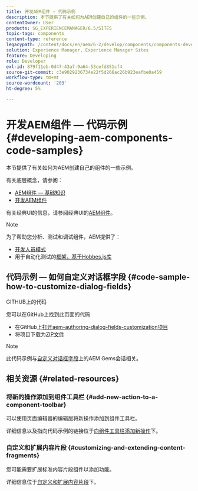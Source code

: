 ```yaml
---
title: 开发AEM组件 — 代码示例
description: 本节提供了有关如何为AEM创建自己的组件的一些示例。
contentOwner: User
products: SG_EXPERIENCEMANAGER/6.5/SITES
topic-tags: components
content-type: reference
legacypath: /content/docs/en/aem/6-2/develop/components/components-develop
solution: Experience Manager, Experience Manager Sites
feature: Developing
role: Developer
exl-id: 879f11eb-0d47-43a7-9a64-53cefd851cf4
source-git-commit: c3e9029236734e22f5d266ac26b923eafbe0a459
workflow-type: tm+mt
source-wordcount: '203'
ht-degree: 5%

---
```


# 开发AEM组件 — 代码示例{#developing-aem-components-code-samples}

本节提供了有关如何为AEM创建自己的组件的一些示例。

有关底层概念，请参阅：

* [AEM组件 — 基础知识](/help/sites-developing/components-basics.md)
* [开发AEM组件](/help/sites-developing/developing-components.md)

有关经典UI的信息，请参阅经典UI的[AEM组件](/help/sites-developing/developing-components-classic.md)。

>[!NOTE]
>
>为了帮助您分析、测试和调试组件，AEM提供了：
>
>* [开发人员模式](/help/sites-developing/developer-mode.md)
>* 用于自动化测试的[框架，基于Hobbes.js库](/help/sites-developing/hobbes.md)
>

## 代码示例 — 如何自定义对话框字段 {#code-sample-how-to-customize-dialog-fields}

GITHUB上的代码

您可以在GitHub上找到此页面的代码

* 在GitHub上[打开aem-authoring-dialog-fields-customization项目](https://github.com/Adobe-Marketing-Cloud/aem-authoring-dialog-fields-customization)
* 将项目下载为[ZIP文件](https://codeload.github.com/Adobe-Marketing-Cloud/aem-authoring-dialog-fields-customization/zip/refs/heads/master)

>[!NOTE]
>
>此代码示例与[自定义对话框字段](https://experienceleague.adobe.com/docs/experience-manager-gems-events/gems/gems2015/aem-customizing-dialog-fields-in-touch-ui.html)上的AEM Gems会话相关。

## 相关资源 {#related-resources}

### 将新的操作添加到组件工具栏 {#add-new-action-to-a-component-toolbar}

可以使用页面编辑器的编辑层将新操作添加到组件工具栏。

详细信息以及指向代码示例的链接位于[向组件工具栏添加新操作](/help/sites-developing/customizing-page-authoring-touch.md#add-new-action-to-a-component-toolbar)下。

### 自定义和扩展内容片段 {#customizing-and-extending-content-fragments}

您可能需要扩展标准内容片段组件以添加功能。

详细信息位于[自定义和扩展内容片段](/help/sites-developing/customizing-content-fragments.md)下。

